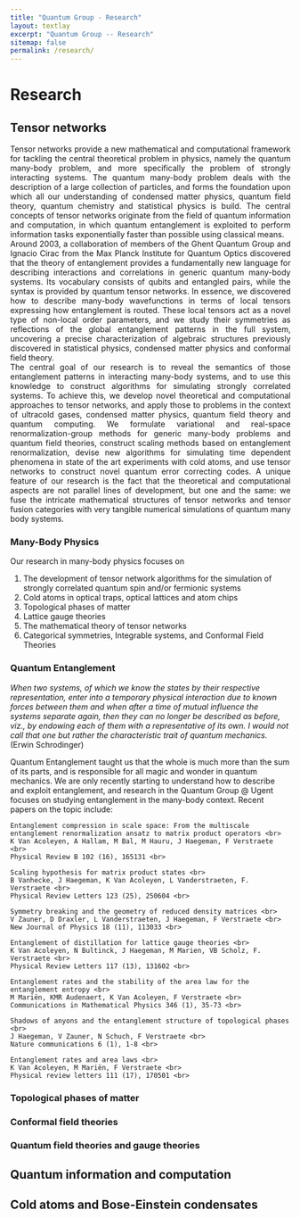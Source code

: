 ```yaml
---
title: "Quantum Group - Research"
layout: textlay
excerpt: "Quantum Group -- Research"
sitemap: false
permalink: /research/
---
```


# Research

## Tensor networks

<p style="text-align:justify">
Tensor networks provide a new mathematical and computational framework for tackling the central theoretical problem in physics, namely the quantum many-body problem, and more specifically the problem of strongly interacting systems.  The quantum many-body problem deals with the description of a large collection of particles, and forms the foundation upon which all our understanding of condensed matter physics, quantum field theory, quantum chemistry and statistical physics is build. The central concepts of tensor networks originate from the field of quantum information and computation, in which quantum entanglement is exploited to perform information tasks exponentially faster than possible using classical means.<br>
Around 2003, a collaboration of members of the Ghent Quantum Group and Ignacio Cirac from the Max Planck Institute for Quantum Optics discovered that the theory of entanglement provides a fundamentally new language for describing interactions and correlations in generic quantum many-body systems. Its vocabulary consists of qubits and entangled pairs, while the syntax is provided by quantum tensor networks. In essence, we discovered how to describe many-body wavefunctions in terms of local tensors expressing how entanglement is routed. These local tensors act as a novel type of non-local order parameters, and we study their symmetries as reflections of the global entanglement patterns in the full system, uncovering a precise characterization of algebraic structures previously discovered in statistical physics, condensed matter physics and conformal field theory.<br>
The central goal of our research is to reveal the semantics of those entanglement patterns in interacting many-body systems, and to use this knowledge to construct algorithms for simulating strongly correlated systems. To achieve this, we develop novel theoretical and computational approaches to tensor networks, and apply those to problems in the context of ultracold gases, condensed matter physics, quantum field theory and quantum computing. We  formulate variational and real-space renormalization-group methods for generic many-body problems and quantum field theories, construct scaling methods based on entanglement renormalization, devise new algorithms for simulating time dependent phenomena in state of the art experiments with cold atoms, and use tensor networks to construct novel quantum error correcting codes. A unique feature of our research is the fact that the theoretical and computational aspects are not parallel lines of development, but one and the same: we fuse the intricate mathematical structures of tensor networks and tensor fusion categories with very tangible numerical simulations of quantum many body systems.<br>
</p>


### Many-Body Physics


Our research in many-body physics focuses on <br>
1. The development of tensor network algorithms for the simulation of strongly correlated quantum spin and/or fermionic systems <br>
2. Cold atoms in optical traps, optical lattices and atom chips <br>
3. Topological phases of matter <br>
4. Lattice gauge theories <br> 
5. The mathematical theory of tensor networks <br> 
6. Categorical symmetries, Integrable systems, and Conformal Field Theories <br>


### Quantum Entanglement
<p style="text-align:justify">

<i> When two systems, of which we know the states by their respective representation, enter into a temporary physical interaction due to known forces between them and when after a time of mutual influence the systems separate again, then they can no longer be described as before, viz., by endowing each of them with a representative of its own. I would not call that one but rather the characteristic trait of quantum mechanics. </i> (Erwin Schrodinger) <br>

	
Quantum Entanglement taught us that the whole is much more than the sum of its parts, and is responsible for all magic and wonder in quantum mechanics. We are only recently starting to understand how to describe and exploit entanglement, and research in the Quantum Group @ Ugent focuses on studying entanglement in the many-body context.  Recent papers on the topic include:<br>
	
	Entanglement compression in scale space: From the multiscale entanglement renormalization ansatz to matrix product operators <br>
	K Van Acoleyen, A Hallam, M Bal, M Hauru, J Haegeman, F Verstraete <br>
	Physical Review B 102 (16), 165131 <br>
	
	Scaling hypothesis for matrix product states <br>
	B Vanhecke, J Haegeman, K Van Acoleyen, L Vanderstraeten, F. Verstraete <br>
	Physical Review Letters 123 (25), 250604 <br>
	
	Symmetry breaking and the geometry of reduced density matrices <br>
	V Zauner, D Draxler, L Vanderstraeten, J Haegeman, F Verstraete <br>
	New Journal of Physics 18 (11), 113033 <br>
	
	Entanglement of distillation for lattice gauge theories <br>
	K Van Acoleyen, N Bultinck, J Haegeman, M Marien, VB Scholz, F. Verstraete <br>
	Physical Review Letters 117 (13), 131602 <br>
	
	Entanglement rates and the stability of the area law for the entanglement entropy <br>
	M Mariën, KMR Audenaert, K Van Acoleyen, F Verstraete <br>
	Communications in Mathematical Physics 346 (1), 35-73 <br>
	
	Shadows of anyons and the entanglement structure of topological phases <br>
	J Haegeman, V Zauner, N Schuch, F Verstraete <br>
	Nature communications 6 (1), 1-8 <br>
	
	Entanglement rates and area laws <br>
	K Van Acoleyen, M Mariën, F Verstraete <br>
	Physical review letters 111 (17), 170501 <br>
	 
	
</p>

### Topological phases of matter

### Conformal field theories

### Quantum field theories and gauge theories

## Quantum information and computation

## Cold atoms and Bose-Einstein condensates

<script type="text/javascript" async src="https://cdn.mathjax.org/mathjax/latest/MathJax.js?config=TeX-MML-AM_CHTML">
</script>
